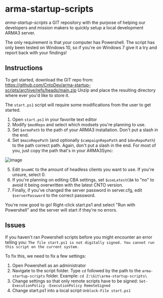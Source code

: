 # arma-startup-scripts

*arma-startup-scripts* a GIT repository with the purpose of helping our developers and mission makers to quickly setup a local development ARMA3 server. 

The only requirement is that your computer has Powershell. The script has only been tested on Windows 10, so if you're on Windows 7 give it a try and report back with your findings!


Instructions
------------
To get started, download the GIT repo from: https://github.com/CntoDev/arma-startup-scripts/archive/refs/heads/main.zip  Unzip and place the resulting directory where ever you'd like to store it.

The `start.ps1` script will require some modifications from the user to get started. 
1. Open `start.ps1` in your favorite text editor
2. Modify `$modRepo` and select which modsets you're planning to use.
3. Set `$armaPath` to the path of your ARMA3 installation. Don't put a slash in the end.
4. Set `$mainRepoPath` (and optionally `$campaignRepoPath` and `$devRepoPath`) to the path correct path. Again, don't put a slash in the end. For most of you, just copy the path that's in your ARMA3Sync:

![image](https://user-images.githubusercontent.com/9605751/113356500-9d3bd200-9342-11eb-96cd-537d8a1c5905.png)

5. Edit `$numHC` to the amount of headless clients you want to use. If you're unsure, select 0.
6. If you're planning on editing CBA settings, set `$useLatestCBA` to "no" to avoid it being overwritten with the latest CNTO version.
7. Finally, if you've changed the server password in server.cfg, edit `$serverPassword` to the correct password.

You're now good to go! Right-click start.ps1 and select "Run with Powershell" and the server will start if they're no errors.


Issues
------------
If you haven't ran Powershell scripts before you might encounter an error telling you: `The file start.ps1 is not digitally signed. You cannot run this script on the current system.`

To fix this, we need to fix a few settings:
1. Open Powershell as an administrator
2. Navigate to the script folder. Type `cd` followed by the path to the `arma-startup-scripts` folder. Example: `cd Z:\Git\arma-startup-scripts\`
3. Change settings so that only remote scripts have to be signed: `Set-ExecutionPolicy -ExecutionPolicy RemoteSigned`
4. Change start.ps1 into a local script `Unblock-File start.ps1`
